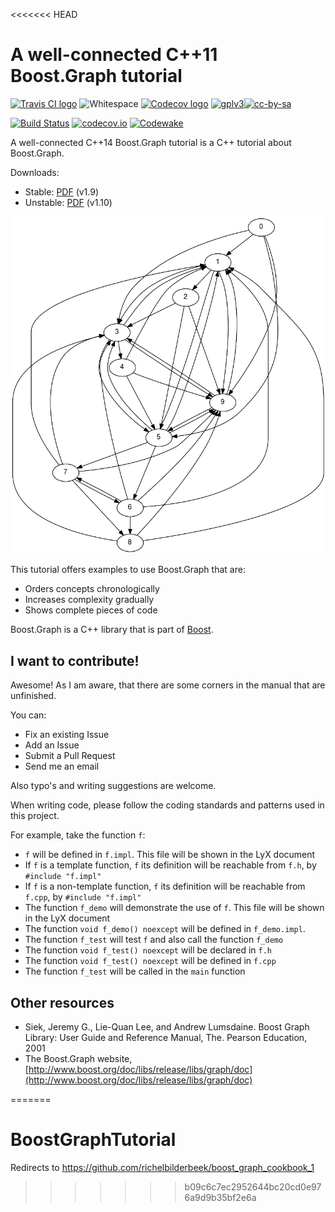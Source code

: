 <<<<<<< HEAD
# A well-connected C++11 Boost.Graph tutorial

[![Travis CI logo](TravisCI.png)](https://travis-ci.org)
![Whitespace](Whitespace.png)
[![Codecov logo](Codecov.png)](https://www.codecov.io)
[![gplv3](http://www.gnu.org/graphics/gplv3-88x31.png)](http://www.gnu.org/licenses/gpl.html)[![cc-by-sa](http://i.creativecommons.org/l/by-sa/4.0/88x31.png)](http://creativecommons.org/licenses/by-sa/4.0/)

[![Build Status](https://travis-ci.org/richelbilderbeek/BoostGraphTutorial.svg?branch=master)](https://travis-ci.org/richelbilderbeek/BoostGraphTutorial)
[![codecov.io](https://codecov.io/github/richelbilderbeek/BoostGraphTutorial/coverage.svg?branch=master)](https://codecov.io/github/richelbilderbeek/BoostGraphTutorial?branch=master)
[![Codewake](https://www.codewake.com/badges/ask_question.svg)](https://www.codewake.com/p/boostgraphtutorial)

A well-connected C++14 Boost.Graph tutorial is a C++ tutorial about Boost.Graph.

Downloads:

 * Stable: [PDF](boost_graph_tutorial.pdf) (v1.9)
 * Unstable: [PDF](BoostGraphTutorial/boost_graph_tutorial.pdf) (v1.10)

![Title graph](BoostGraphTutorial/title_graph.png)

This tutorial offers examples to use Boost.Graph that are:

 * Orders concepts chronologically
 * Increases complexity gradually
 * Shows complete pieces of code

Boost.Graph is a C++ library that is part of [Boost](http://www.boost.org).

## I want to contribute!

Awesome! As I am aware, that there are some corners in the manual that are unfinished. 

You can:

 * Fix an existing Issue
 * Add an Issue
 * Submit a Pull Request
 * Send me an email

Also typo's and writing suggestions are welcome.

When writing code, please follow the coding standards and patterns used 
in this project. 

For example, take the function `f`:

 * `f` will be defined in `f.impl`. This file will be shown in the LyX document
 * If `f` is a template function, `f` its definition will be reachable from `f.h`, by `#include "f.impl"`
 * If `f` is a non-template function, `f` its definition will be reachable from `f.cpp`, by `#include "f.impl"`
 * The function `f_demo` will demonstrate the use of `f`. This file will be shown in the LyX document
 * The function `void f_demo() noexcept` will be defined in `f_demo.impl`. 
 * The function `f_test` will test `f` and also call the function `f_demo`
 * The function `void f_test() noexcept` will be declared in `f.h`
 * The function `void f_test() noexcept` will be defined in `f.cpp`
 * The function `f_test` will be called in the `main` function

## Other resources

  * Siek, Jeremy G., Lie-Quan Lee, and Andrew Lumsdaine. Boost Graph Library: User Guide and Reference Manual, The. Pearson Education, 2001
  * The Boost.Graph website, [http://www.boost.org/doc/libs/release/libs/graph/doc](http://www.boost.org/doc/libs/release/libs/graph/doc)

=======
# BoostGraphTutorial
Redirects to https://github.com/richelbilderbeek/boost_graph_cookbook_1
>>>>>>> b09c6c7ec2952644bc20cd0e976a9d9b35bf2e6a
